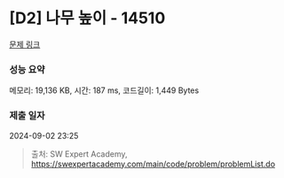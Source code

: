 # [D2] 나무 높이 - 14510 

[문제 링크](https://swexpertacademy.com/main/code/problem/problemDetail.do?contestProbId=AYFofW8qpXYDFAR4) 

### 성능 요약

메모리: 19,136 KB, 시간: 187 ms, 코드길이: 1,449 Bytes

### 제출 일자

2024-09-02 23:25



> 출처: SW Expert Academy, https://swexpertacademy.com/main/code/problem/problemList.do
